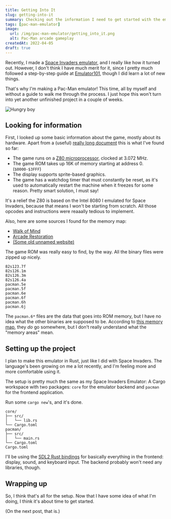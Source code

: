 ```yaml
---
title: Getting Into It
slug: getting-into-it
summary: Checking out the information I need to get started with the emulator.
tags: [pac-man-emulator]
image:
  url: /img/pac-man-emulator/getting_into_it.png
  alt: Pac-Man arcade gameplay
createdAt: 2022-04-05
draft: true
---
```


Recently, I made a [Space Invaders emulator](https://github.com/ElCholoGamer/space-invaders/), and I really like how it turned out. However, I don't think I have much merit for it, since I pretty much followed a step-by-step guide at [Emulator101](https://emulator101.com/), though I did learn a lot of new things.

That's why I'm making a Pac-Man emulator! This time, all by myself and without a guide to walk me through the process. I just hope this won't turn into yet another unfinished project in a couple of weeks.

![Hungry boy](/img/pac-man-emulator/chomp.gif)

## Looking for information

First, I looked up some basic information about the game, mostly about its hardware. Apart from a (useful) [really long document](https://github.com/masonicGIT/pacman/blob/master/doc/Hardware) this is what I've found so far:

- The game runs on a [Z80 microprocessor](https://en.wikipedia.org/wiki/Zilog_Z80), clocked at 3.072 MHz.
- The game ROM takes up 16K of memory starting at address 0. (`$0000-$3FFF`)
- The display supports sprite-based graphics.
- The game has a watchdog timer that must constantly be reset, as it's used to automatically restart the machine when it freezes for some reason. Pretty smart solution, I must say!

It's a relief the Z80 is based on the Intel 8080 I emulated for Space Invaders, because that means I won't be starting from scratch. All those opcodes and instructions were reaaally tedious to implement.

Also, here are some sources I found for the memory map:

- [Walk of Mind](https://www.walkofmind.com/programming/pie/hardware.htm)
- [Arcade Restoration](http://arcaderestoration.com/memorymap/6365/Pac-Man.aspx)
- [(Some old unnamed website)](https://www.csh.rit.edu/~jerry/arcade/pacman/daves/)

The game ROM was really easy to find, by the way. All the binary files were zipped up nicely.

```
82s123.7f
82s126.1m
82s126.3m
82s126.4a
pacman.5e
pacman.5f
pacman.6e
pacman.6f
pacman.6h
pacman.6j
```

The `pacman.6*` files are the data that goes into ROM memory, but I have no idea what the other binaries are supposed to be. According to [this memory map](http://arcaderestoration.com/memorymap/6365/Pac-Man.aspx), they _do_ go somewhere, but I don't really understand what the "memory areas" mean.

## Setting up the project

I plan to make this emulator in Rust, just like I did with Space Invaders. The language's been growing on me a lot recently, and I'm feeling more and more comfortable using it.

The setup is pretty much the same as my Space Invaders Emulator: A Cargo workspace with two packages: `core` for the emulator backend and `pacman` for the frontend application.

Run some `cargo new`'s, and it's done.

```
core/
├── src/
│   └── lib.rs
└── Cargo.toml
pacman/
├── src/
│   └── main.rs
└── Cargo.toml
Cargo.toml
```

I'll be using the [SDL2 Rust bindings](https://crates.io/crates/sdl2) for basically everything in the frontend: display, sound, and keyboard input. The backend probably won't need any libraries, though.

## Wrapping up

So, I think that's all for the setup. Now that I have some idea of what I'm doing, I think it's about time to get started.

(On the next post, that is.)
